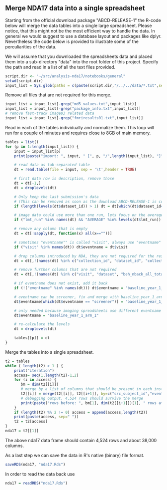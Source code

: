 ## Merge NDA17 data into a single spreadsheet

Starting from the official download package "ABCD-RELEASE-1" the R-code below will merge the data tables into a single large spreadsheet. Please notice, that this might not be the most efficient way to handle the data. In general we would suggest to use a database layout and packages like dplyr. Nevertheless the code below is provided to illustrate some of the perculiarities of the data.

We will assume that you downloaded the spreadsheets data and placed them into a sub-directory "data" into the root folder of this project. Specify the path and read in a list of all the text files provided.

```r
script.dir <- "~/src/analysis-nda17/notebooks/general"
setwd(script.dir)
input_list = Sys.glob(paths = c(paste(script.dir,"/../../data/*.txt",sep="")))
```

Remove all files that are not required for this merge.

```r
input_list = input_list[-grep("md5_values.txt",input_list)]
input_list = input_list[-grep("package_info.txt",input_list)]
# remove fast-track image03 related data
input_list = input_list[-grep("fmriresults01.txt",input_list)]
```

Read in each of the tables individually and normalize them. This loop will run for a couple of minutes and requires close to 8GB of main memory.

```r
tables = list()
for (p in 1:length(input_list)) {
    input = input_list[p]
    print(paste("import: ", input, " [", p, "/",length(input_list), "]", sep=""))

    # read data as tab-separated table
    dt = read.table(file = input, sep = '\t',header = TRUE)

    # first data row is description, remove those
    dt = dt[-1,]
    dt = droplevels(dt)

    # Only keep the last submission's data
    # (This can be removed as soon as the download ABCD-RELEASE-1 is correct.) 
    if (length(levels(dt$dataset_id)) > 1) dt = dt[which(dt$dataset_id==max(as.integer(levels(dt$dataset_id)))),]

    # image data could use more than one run, lets focus on the average and remove run 1 and run 2
    if ("lmt_run" %in% names(dt) && "AVERAGE" %in% levels(dt$lmt_run)) dt = dt[dt$lmt_run == "AVERAGE",]

    # remove any column that is empty
    dt = dt[!sapply(dt, function(x) all(x==""))]

    # sometimes "eventname"" is called "visit", always use "eventname"
    if ("visit" %in% names(dt)) dt$eventname = dt$visit

    # drop columns introduced by NDA, they are not required for the resulting table
    dt = dt[,!(names(dt) %in% c("collection_id", "dataset_id", "collection_title", "promoted_subjectkey", "site", "week", "subjectkey", "study_cohort_name"))]

    # remove further columns that are not required
    dt = dt[,!(names(dt) %in% c("visit", "dataset", "beh_nback_all_total", "beh_mid_perform_flag", "beh_mid_nruns", "lmt_run"))]

    # if eventname does not exist, add it back
    if (!("eventname" %in% names(dt))) dt$eventname = "baseline_year_1_arm_1"

    # eventname can be screener, fix and merge with baseline_year_1_arm_1
    dt$eventname[which(dt$eventname == "screener")] = "baseline_year_1_arm_1"

    # only needed because imaging spreadsheets use different eventname
    dt$eventname = "baseline_year_1_arm_1"

    # re-calculate the levels
    dt = droplevels(dt)

    tables[[p]] = dt
}
```

Merge the tables into a single spreadsheet.

```r
t2 = tables
while ( length(t2) > 1 ) {
    print("iteration")
    access= seq(1,length(t2)-1,2)
    for (i in access) {
       bm = dim(t2[[i]])
       # merge by a list of columns that should be present in each instrument
       t2[[i]] = merge(t2[[i]], t2[[i+1]], by=c("src_subject_id","eventname","interview_age","interview_date","gender"), all=TRUE)
       # debugging output, 4,524 rows should survive the merge
       print(paste("rows before: ", bm[1], dim(t2[[i+1]])[1], " rows after: ",dim(t2[[i]])[1], "indices: ",i,i+1," columns: ",bm[2],"+",dim(t2[[i+1]])[2], " = ",dim(t2[[i]])[2]))
    }
    if (length(t2) %% 2 != 0) access = append(access,length(t2))
    print(paste(access, sep=" "))
    t2 = t2[access]
}
nda17 = t2[[1]]
```
The above nda17 data frame should contain 4,524 rows and about 38,000 columns.

As a last step we can save the data in R's native (binary) file format.

```r
saveRDS(nda17, "nda17.Rds")
```

In order to read the data back use

```r
nda17 = readRDS("nda17.Rds")
```
